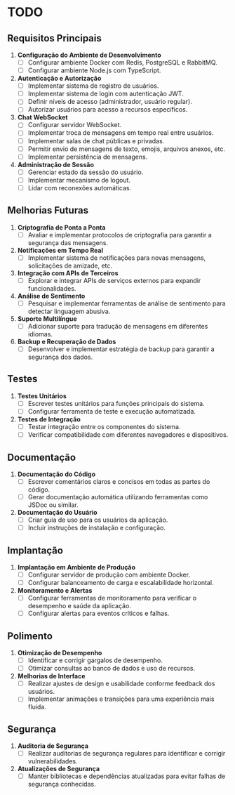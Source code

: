 # TODO

## Requisitos Principais

1. **Configuração do Ambiente de Desenvolvimento**
   - [ ] Configurar ambiente Docker com Redis, PostgreSQL e RabbitMQ.
   - [ ] Configurar ambiente Node.js com TypeScript.

2. **Autenticação e Autorização**
   - [ ] Implementar sistema de registro de usuários.
   - [ ] Implementar sistema de login com autenticação JWT.
   - [ ] Definir níveis de acesso (administrador, usuário regular).
   - [ ] Autorizar usuários para acesso a recursos específicos.

3. **Chat WebSocket**
   - [ ] Configurar servidor WebSocket.
   - [ ] Implementar troca de mensagens em tempo real entre usuários.
   - [ ] Implementar salas de chat públicas e privadas.
   - [ ] Permitir envio de mensagens de texto, emojis, arquivos anexos, etc.
   - [ ] Implementar persistência de mensagens.

4. **Administração de Sessão**
   - [ ] Gerenciar estado da sessão do usuário.
   - [ ] Implementar mecanismo de logout.
   - [ ] Lidar com reconexões automáticas.

## Melhorias Futuras

1. **Criptografia de Ponta a Ponta**
   - [ ] Avaliar e implementar protocolos de criptografia para garantir a segurança das mensagens.

2. **Notificações em Tempo Real**
   - [ ] Implementar sistema de notificações para novas mensagens, solicitações de amizade, etc.

3. **Integração com APIs de Terceiros**
   - [ ] Explorar e integrar APIs de serviços externos para expandir funcionalidades.

4. **Análise de Sentimento**
   - [ ] Pesquisar e implementar ferramentas de análise de sentimento para detectar linguagem abusiva.

5. **Suporte Multilíngue**
   - [ ] Adicionar suporte para tradução de mensagens em diferentes idiomas.

6. **Backup e Recuperação de Dados**
   - [ ] Desenvolver e implementar estratégia de backup para garantir a segurança dos dados.

## Testes

1. **Testes Unitários**
   - [ ] Escrever testes unitários para funções principais do sistema.
   - [ ] Configurar ferramenta de teste e execução automatizada.

2. **Testes de Integração**
   - [ ] Testar integração entre os componentes do sistema.
   - [ ] Verificar compatibilidade com diferentes navegadores e dispositivos.

## Documentação

1. **Documentação do Código**
   - [ ] Escrever comentários claros e concisos em todas as partes do código.
   - [ ] Gerar documentação automática utilizando ferramentas como JSDoc ou similar.

2. **Documentação do Usuário**
   - [ ] Criar guia de uso para os usuários da aplicação.
   - [ ] Incluir instruções de instalação e configuração.

## Implantação

1. **Implantação em Ambiente de Produção**
   - [ ] Configurar servidor de produção com ambiente Docker.
   - [ ] Configurar balanceamento de carga e escalabilidade horizontal.

2. **Monitoramento e Alertas**
   - [ ] Configurar ferramentas de monitoramento para verificar o desempenho e saúde da aplicação.
   - [ ] Configurar alertas para eventos críticos e falhas.

## Polimento

1. **Otimização de Desempenho**
   - [ ] Identificar e corrigir gargalos de desempenho.
   - [ ] Otimizar consultas ao banco de dados e uso de recursos.

2. **Melhorias de Interface**
   - [ ] Realizar ajustes de design e usabilidade conforme feedback dos usuários.
   - [ ] Implementar animações e transições para uma experiência mais fluida.

## Segurança

1. **Auditoria de Segurança**
   - [ ] Realizar auditorias de segurança regulares para identificar e corrigir vulnerabilidades.

2. **Atualizações de Segurança**
   - [ ] Manter bibliotecas e dependências atualizadas para evitar falhas de segurança conhecidas.
